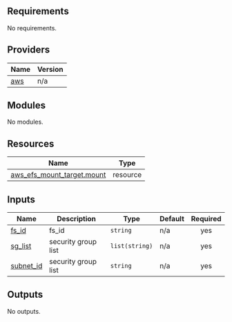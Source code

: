 <!-- BEGIN_TF_DOCS -->
## Requirements

No requirements.

## Providers

| Name | Version |
|------|---------|
| <a name="provider_aws"></a> [aws](#provider\_aws) | n/a |

## Modules

No modules.

## Resources

| Name | Type |
|------|------|
| [aws_efs_mount_target.mount](https://registry.terraform.io/providers/hashicorp/aws/latest/docs/resources/efs_mount_target) | resource |

## Inputs

| Name | Description | Type | Default | Required |
|------|-------------|------|---------|:--------:|
| <a name="input_fs_id"></a> [fs\_id](#input\_fs\_id) | fs\_id | `string` | n/a | yes |
| <a name="input_sg_list"></a> [sg\_list](#input\_sg\_list) | security group list | `list(string)` | n/a | yes |
| <a name="input_subnet_id"></a> [subnet\_id](#input\_subnet\_id) | security group list | `string` | n/a | yes |

## Outputs

No outputs.
<!-- END_TF_DOCS -->